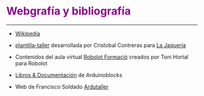 # <FONT COLOR=#8B008B>Webgrafía y bibliografía</font>

***
* [Wikipedia](https://es.wikipedia.org/wiki/Wikipedia:Portada)

* [plantilla-taller](https://github.com/lajaqueria/plantilla-taller) desarrollada por Cristobal Contreras para [La Jaquería](https://lajaqueria.org/)

* Contenidos del aula virtual [Robolot Formació](https://www.robolot.online/) creados por Toni Hortal para Robolot

* [Libros & Documentación](http://www.arduinoblocks.com/web/site/doc) de Arduinoblocks

* Web de Francisco Soldado [Ardutaller](https://www.ardutaller.com.es/)